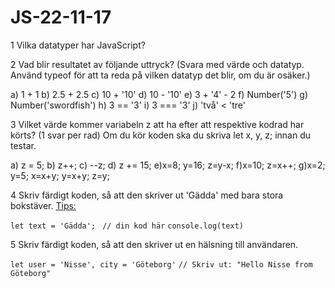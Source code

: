# JS-22-11-17

1 Vilka datatyper har JavaScript?

2 Vad blir resultatet av följande uttryck? (Svara med värde och datatyp. Använd typeof för att ta reda på vilken datatyp det blir, om du är osäker.)

a) 1 + 1
b) 2.5 + 2.5
c) 10 + '10'
d) 10 - '10'
e) 3 + '4' - 2
f) Number('5')
g) Number('swordfish')
h) 3 == '3'
i) 3 === '3'
j) 'två' < 'tre'

3 Vilket värde kommer variabeln z att ha efter att respektive kodrad har körts? (1 svar per rad) Om du kör koden ska du skriva let x, y, z; innan du testar.

a) z = 5;
b) z++;
c) --z;
d) z += 15;
e)x=8; y=16; z=y-x; f)x=10; z=x++;
g)x=2; y=5; x=x+y; y=x+y; z=y;

4 Skriv färdigt koden, så att den skriver ut 'Gädda' med bara stora bokstäver.
[Tips:](https://www.w3schools.com/jsref/jsref_tolowercase.asp)

`let text = 'Gädda'; `
`// din kod här`
`console.log(text)`

5 Skriv färdigt koden, så att den skriver ut en hälsning till användaren.

`let user = 'Nisse', city = 'Göteborg'`
`// Skriv ut: "Hello Nisse from Göteborg"`
